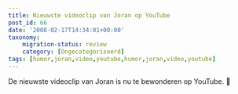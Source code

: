 ```yaml
---
title: Nieuwste videoclip van Joran op YouTube
post_id: 66
date: '2008-02-17T14:34:01+00:00'
taxonomy:
    migration-status: review
    category: [Ongecategoriseerd]
tags: [humor,joran,video,youtube,humor,joran,video,youtube]
---
```

De nieuwste videoclip van Joran is nu te bewonderen op YouTube. 🙂

 
